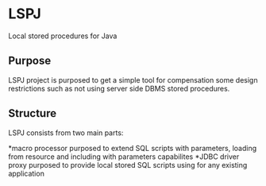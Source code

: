 # LSPJ

Local stored procedures for Java

## Purpose

LSPJ project is purposed to get a simple tool for compensation some design restrictions such as not using server side DBMS stored procedures.

## Structure

LSPJ consists from two main parts: 

*macro processor purposed to extend SQL scripts with parameters, loading  from resource and including with parameters capabilites
*JDBC driver proxy purposed to provide local stored SQL scripts using for any existing application

